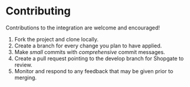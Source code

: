 # Contributing

Contributions to the integration are welcome and encouraged!

1. Fork the project and clone locally.
1. Create a branch for every change you plan to have applied.
1. Make *small* commits with *comprehensive* commit messages.
1. Create a pull request pointing to the develop branch for Shopgate to review.
1. Monitor and respond to any feedback that may be given prior to merging.
